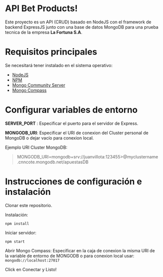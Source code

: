 # API Bet Products!

Este proyecto es un API (CRUD) basado en NodeJS con el framework de backend ExpressJS junto con una base de datos MongoDB para una prueba tecnica de la empresa **La Fortuna S.A**.

# Requisitos principales
Se necesitará tener instalado en el sistema operativo:
 - [NodeJS](https://nodejs.org/en/download)
 - [NPM](https://docs.npmjs.com/downloading-and-installing-node-js-and-npm#using-a-node-installer-to-install-nodejs-and-npm)
 - [Mongo Community Server](https://www.mongodb.com/try/download/community)
 - [Mongo Compass](https://www.mongodb.com/products/tools/compass)
 
# Configurar variables de entorno
**SERVER_PORT** : Especificar el puerto para el servidor de Express.

**MONGODB_URI**: Especificar el URI de conexion del Cluster personal de MongoDB o dejar vacío para conexion local.

Ejemplo URI Cluster MongoDB:
> MONGODB_URI=mongodb+srv://juanvillota:123455>@myclustername.cnncote.mongodb.net/apuestasDB


# Instrucciones de configuración e instalación
Clonar este repositorio. 

Instalación:

`npm install`

Iniciar servidor:

`npm start`

Abrir Mongo Compass:
Especificar en la caja de conexion la misma URI de la variable de entorno de MONGODB o para conexion local usar: 
`mongodb://localhost:27017`

Click en Conectar y Listo!


